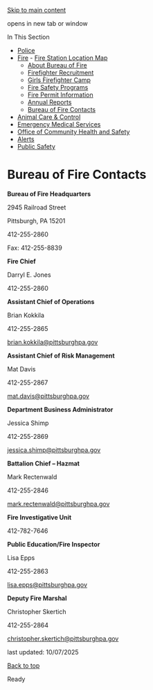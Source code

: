 [Skip to main content](https://www.pittsburghpa.gov/Safety/Fire/Bureau-of-Fire-Contacts#main-content)

opens in new tab or window

In This Section

- [Police](https://www.pittsburghpa.gov/Safety/Police)
- [Fire](https://www.pittsburghpa.gov/Safety/Fire)  - [Fire Station Location Map](https://www.pittsburghpa.gov/Safety/Fire/Districts-Zones)
  - [About Bureau of Fire](https://www.pittsburghpa.gov/Safety/Fire/About-Fire)
  - [Firefighter Recruitment](https://www.pittsburghpa.gov/Safety/Fire/Firefighter-Recruitment)
  - [Girls Firefighter Camp](https://www.pittsburghpa.gov/Safety/Fire/Girls-Firefighter-Camp)
  - [Fire Safety Programs](https://www.pittsburghpa.gov/Safety/Fire/Fire-Safety-Programs)
  - [Fire Permit Information](https://www.pittsburghpa.gov/Safety/Fire/Fire-Permit-Information)
  - [Annual Reports](https://www.pittsburghpa.gov/Safety/Fire/Annual-Reports)
  - [Bureau of Fire Contacts](https://www.pittsburghpa.gov/Safety/Fire/Bureau-of-Fire-Contacts)
- [Animal Care & Control](https://www.pittsburghpa.gov/Safety/Animal-Care-Control)
- [Emergency Medical Services](https://www.pittsburghpa.gov/Safety/Emergency-Medical-Services)
- [Office of Community Health and Safety](https://www.pittsburghpa.gov/Safety/Office-of-Community-Health-and-Safety)
- [Alerts](https://www.pittsburghpa.gov/Safety/Alerts)
- [Public Safety](https://www.pittsburghpa.gov/Safety/Public-Safety)

# Bureau of Fire Contacts

**Bureau of Fire Headquarters**

2945 Railroad Street

Pittsburgh, PA 15201

412-255-2860

Fax: 412-255-8839

**Fire Chief**

Darryl E. Jones

412-255-2860

**Assistant Chief of Operations**

Brian Kokkila

412-255-2865

[brian.kokkila@pittsburghpa.gov](mailto:brian.kokkila@pittsburghpa.gov)

**Assistant Chief of Risk Management**

Mat Davis

412-255-2867

[mat.davis@pittsburghpa.gov](mailto:mat.davis@pittsburghpa.gov)

**Department Business Administrator**

Jessica Shimp

412-255-2869

[jessica.shimp@pittsburghpa.gov](mailto:jessica.shimp@pittsburghpa.gov)

**Battalion Chief – Hazmat**

Mark Rectenwald

412-255-2846

[mark.rectenwald@pittsburghpa.gov](mailto:mark.rectenwald@pittsburghpa.gov)

**Fire Investigative Unit**

412-782-7646

**Public Education/Fire Inspector**

Lisa Epps

412-255-2863

[lisa.epps@pittsburghpa.gov](mailto:lisa.epps@pittsburghpa.gov)

**Deputy Fire Marshal**

Christopher Skertich

412-255-2864

[christopher.skertich@pittsburghpa.gov](mailto:christopher.skertich@pittsburghpa.gov)

last updated: 10/07/2025

[Back to top](https://www.pittsburghpa.gov/Safety/Fire/Bureau-of-Fire-Contacts#body-top)

Ready
